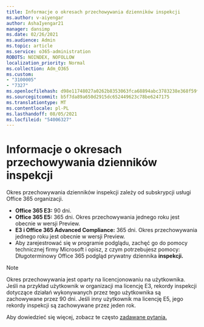 ```yaml
---
title: Informacje o okresach przechowywania dzienników inspekcji
ms.author: v-aiyengar
author: AshaIyengar21
manager: dansimp
ms.date: 02/26/2021
ms.audience: Admin
ms.topic: article
ms.service: o365-administration
ROBOTS: NOINDEX, NOFOLLOW
localization_priority: Normal
ms.collection: Adm_O365
ms.custom:
- "3100005"
- "7327"
ms.openlocfilehash: d98e11748027a0262b8353063fca68894abc3783238e368f59f7457ea2ba0a8f
ms.sourcegitcommit: b5f7da89a650d2915dc652449623c78be6247175
ms.translationtype: MT
ms.contentlocale: pl-PL
ms.lasthandoff: 08/05/2021
ms.locfileid: "54006327"
---
```

# <a name="about-audit-logs-retention-periods"></a>Informacje o okresach przechowywania dzienników inspekcji

Okres przechowywania dzienników inspekcji zależy od subskrypcji usługi Office 365 organizacji.

- **Office 365 E3:** 90 dni.
- **Office 365 E5:** 365 dni. Okres przechowywania jednego roku jest obecnie w wersji Preview.
- **E3 i Office 365 Advanced Compliance:** 365 dni. Okres przechowywania jednego roku jest obecnie w wersji Preview.
- Aby zarejestrować się w programie podglądu, zachęć go do pomocy technicznej firmy Microsoft i opisz, z czym potrzebujesz pomocy: Długoterminowy Office 365 podgląd prywatny dziennika **inspekcji.**
> [!NOTE]
> Okres przechowywania jest oparty na licencjonowaniu na użytkownika. Jeśli na przykład użytkownik w organizacji ma licencję E3, rekordy inspekcji dotyczące działań wykonywanych przez tego użytkownika są zachowywane przez 90 dni. Jeśli inny użytkownik ma licencję E5, jego rekordy inspekcji są zachowywane przez jeden rok.

Aby dowiedzieć się więcej, zobacz te często [zadawane pytania.](https://go.microsoft.com/fwlink/?linkid=2115336)